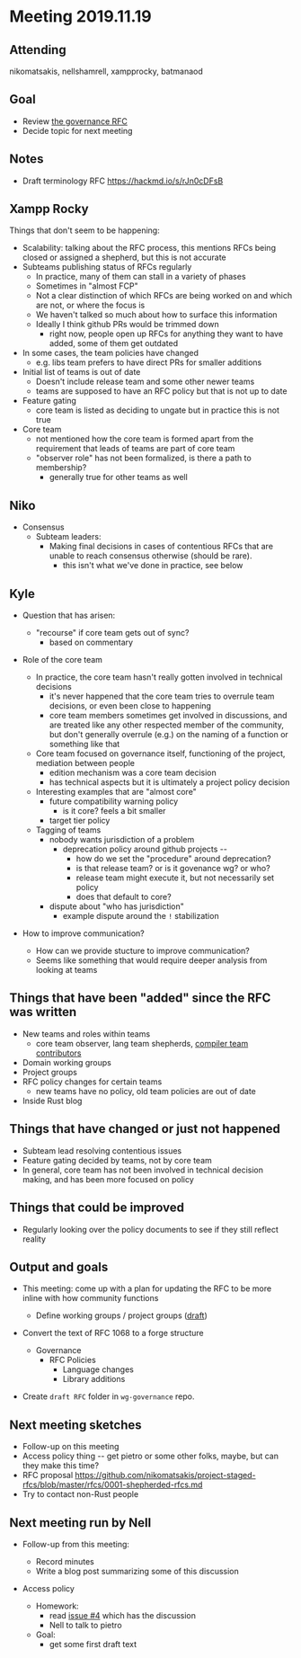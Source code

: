 # Meeting 2019.11.19

## Attending

nikomatsakis, nellshamrell, xampprocky, batmanaod

## Goal

- Review [the governance RFC](https://rust-lang.github.io/rfcs/1068-rust-governance.html)
- Decide topic for next meeting

## Notes

- Draft terminology RFC https://hackmd.io/s/rJn0cDFsB

## Xampp Rocky

Things that don't seem to be happening:

- Scalability: talking about the RFC process, this mentions RFCs being closed or assigned a shepherd, but this is not accurate
- Subteams publishing status of RFCs regularly
  - In practice, many of them can stall in a variety of phases
  - Sometimes in "almost FCP"
  - Not a clear distinction of which RFCs are being worked on and which are not, or where the focus is
  - We haven't talked so much about how to surface this information
  - Ideally I think github PRs would be trimmed down
    - right now, people open up RFCs for anything they want to have added, some of them get outdated
- In some cases, the team policies have changed
  - e.g. libs team prefers to have direct PRs for smaller additions
- Initial list of teams is out of date
  - Doesn't include release team and some other newer teams
  - teams are supposed to have an RFC policy but that is not up to date
- Feature gating
  - core team is listed as deciding to ungate but in practice this is not true
- Core team
  - not mentioned how the core team is formed apart from the requirement that leads of teams are part of core team
  - "observer role" has not been formalized, is there a path to membership?
    - generally true for other teams as well

## Niko

- Consensus
  - Subteam leaders:
    - Making final decisions in cases of contentious RFCs that are unable to reach consensus otherwise (should be rare).
      - this isn't what we've done in practice, see below

## Kyle

- Question that has arisen:

  - "recourse" if core team gets out of sync?
    - based on commentary

- Role of the core team
  - In practice, the core team hasn't really gotten involved in technical decisions
    - it's never happened that the core team tries to overrule team decisions, or even been close to happening
    - core team members sometimes get involved in discussions, and are treated like any other respected member of the community, but don't generally overrule (e.g.) on the naming of a function or something like that
  - Core team focused on governance itself, functioning of the project, mediation between people
    - edition mechanism was a core team decision
    - has technical aspects but it is ultimately a project policy decision
  - Interesting examples that are "almost core"
    - future compatibility warning policy
      - is it core? feels a bit smaller
    - target tier policy
  - Tagging of teams
    - nobody wants jurisdiction of a problem
      - deprecation policy around github projects --
        - how do we set the "procedure" around deprecation?
        - is that release team? or is it govenance wg? or who?
        - release team might execute it, but not necessarily set policy
        - does that default to core?
    - dispute about "who has jurisdiction"
      - example dispute around the `!` stabilization
- How to improve communication?
  - How can we provide stucture to improve communication?
  - Seems like something that would require deeper analysis from looking at teams

## Things that have been "added" since the RFC was written

- New teams and roles within teams
  - core team observer, lang team shepherds, [compiler team contributors](https://rust-lang.github.io/rfcs/2689-compiler-team-contributors.html)
- Domain working groups
- Project groups
- RFC policy changes for certain teams
  - new teams have no policy, old team policies are out of date
- Inside Rust blog

## Things that have changed or just not happened

- Subteam lead resolving contentious issues
- Feature gating decided by teams, not by core team
- In general, core team has not been involved in technical decision making, and has been more focused on policy

## Things that could be improved

- Regularly looking over the policy documents to see if they still reflect reality

## Output and goals

- This meeting: come up with a plan for updating the RFC to be more inline with how community functions
  - Define working groups / project groups ([draft](https://hackmd.io/s/rJn0cDFsB))
- Convert the text of RFC 1068 to a forge structure

  - Governance
    - RFC Policies
      - Language changes
      - Library additions

- Create `draft RFC` folder in `wg-governance` repo.

## Next meeting sketches

- Follow-up on this meeting
- Access policy thing -- get pietro or some other folks, maybe, but can they make this time?
- RFC proposal https://github.com/nikomatsakis/project-staged-rfcs/blob/master/rfcs/0001-shepherded-rfcs.md
- Try to contact non-Rust people

## Next meeting run by Nell

- Follow-up from this meeting:

  - Record minutes
  - Write a blog post summarizing some of this discussion

- Access policy
  - Homework:
    - read [issue #4] which has the discussion
    - Nell to talk to pietro
  - Goal:
    - get some first draft text

[issue #4]: https://github.com/rust-lang/wg-governance/issues/4
